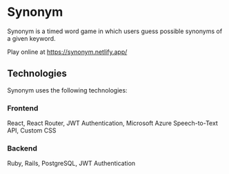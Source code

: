 # Synonym

Synonym is a timed word game in which users guess possible synonyms of a given keyword. 

Play online at https://synonym.netlify.app/

## Technologies

Synonym uses the following technologies:

### Frontend

React, React Router, JWT Authentication, Microsoft Azure Speech-to-Text API, Custom CSS

### Backend

Ruby, Rails, PostgreSQL, JWT Authentication



